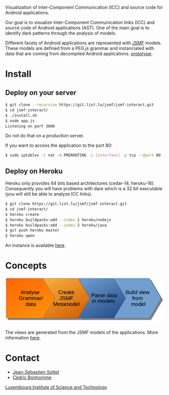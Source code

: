 
Visualization of Inter-Component Communication (ICC) and source code for Android
applications.

Our goal is to visualize Inter-Component Communication links (ICC) and
source code of Android applications (AST). One of the main goal is to identify
dark patterns through the analysis of models.

Different facets of Android applications are represented with
[JSMF](https://github.com/JS-MF) models.
These models are defined from a PEG.js grammar and instanciated with data that
are coming from decompiled Android applications.
[prototype](http://jsmf-android-visualization.list.lu).

# Install

## Deploy on your server

```bash
$ git clone --recursive https://git.list.lu/jsmf/jsmf-interact.git
$ cd jsmf-interact/
$ ./install.sh
$ node app.js
Listening on port 3000
```

Do not do that on a production server.

If you want to access the application to the port 80:

```bash
$ sudo iptables -t nat -A PREROUTING -i [interface] -p tcp --dport 80 -j REDIRECT --to-port 3000
```


## Deploy on Heroku

Heroku only provides 64 bits based architectures (cedar-14, heroku-16).
Consequently you will have problems with dare which is a 32 bit executable
(you will still be able to analyze ICC links).

```bash
$ git clone https://git.list.lu/jsmf/jsmf-interact.git
$ cd jsmf-interact/
$ heroku create
$ heroku buildpacks:add --index 1 heroku/nodejs
$ heroku buildpacks:add --index 2 heroku/java
$ git push heroku master
$ heroku open
```

An instance is available
[here](https://jsmf-android-visualization.herokuapp.com).



# Concepts

![process](static/images/processM2.png)

The views are generated from the JSMF models of the applications.
More information [here](http://jsmf-android-visualization.list.lu/models).



# Contact

* [Jean-Sébastien Sottet](https://sites.google.com/site/jssottet/)
* [Cédric Bonhomme](https://www.cedricbonhomme.org)

[Luxembourg Institute of Science and Technology](https://www.list.lu)
